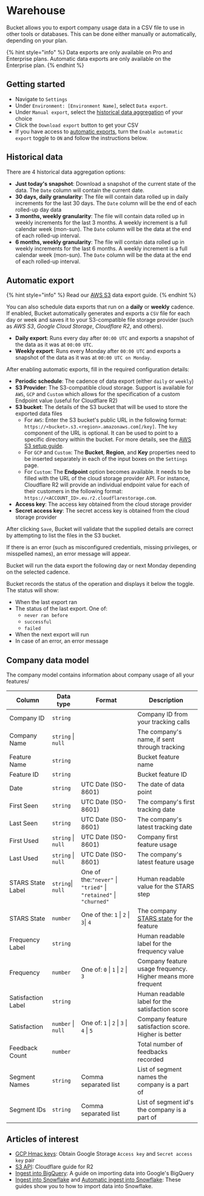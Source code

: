 # Warehouse



Bucket allows you to export company usage data in a CSV file to use in other tools or databases.  This can be done either manually or automatically, depending on your plan.

{% hint style="info" %}
Data exports are only available on Pro and Enterprise plans. Automatic data exports are only available on the Enterprise plan.&#x20;
{% endhint %}

## Getting started

* Navigate to `Settings`
* Under `Environment: [Environment Name]`, select `Data export`. &#x20;
* Under `Manual export`, select the [historical data aggregation](warehouse.md#historical-data) of your choice
* Click the `Download export` button to get your CSV
* If you have access to [automatic exports](warehouse.md#automatic-export), turn the `Enable automatic export` toggle to `ON` and follow the instructions below.&#x20;

## Historical data

There are 4 historical data aggregation options:

* **Just today's snapshot**: Download a snapshot of the current state of the data. The `Date` column will contain the current date.
* **30 days, daily granularity**: The file will contain data rolled up in daily increments for the last 30 days. The `Date` column will be the end of each rolled-up day data
* **3 months, weekly granularity**: The file will contain data rolled up in weekly increments for the last 3 months. A weekly increment is a full calendar week (mon-sun). The `Date` column will be the data at the end of each rolled-up interval.
* **6 months, weekly granularity**: The file will contain data rolled up in weekly increments for the last 6 months. A weekly increment is a full calendar week (mon-sun). The `Date` column will be the data at the end of each rolled-up interval.

## Automatic export

{% hint style="info" %}
Read our [AWS S3](../integrations/aws-s3.md) data export guide.
{% endhint %}

You can also schedule data exports that run on a **daily** or **weekly** cadence. If enabled, Bucket automatically generates and exports a `CSV` file for each day or week and saves it to your S3-compatible file storage provider (such as _AWS S3_, _Google Cloud Storage_, _Cloudflare R2_, and others).

* **Daily export**: Runs every day after `00:00 UTC` and exports a snapshot of the data as it was at `00:00 UTC`.&#x20;
* **Weekly export**: Runs every Monday after `00:00 UTC` and exports a snapshot of the data as it was at `00:00 UTC on Monday`.

After enabling automatic exports, fill in the required configuration details:

* **Periodic schedule**: The cadence of data export (either `daily` or `weekly`)
* **S3 Provider**: The S3-compatible cloud storage. Support is available for `AWS`, `GCP` and `Custom` which allows for the specification of a custom Endpoint value (useful for Cloudflare R2)
* **S3 bucket**: The details of the S3 bucket that will be used to store the exported data files
  * For `AWS`: Enter the S3 bucket's public URL in the following format: `https://<bucket>.s3.<region>.amazonaws.com[/key]`. The `key` component of the URL is optional. It can be used to point to a specific directory within the bucket. For more details, see the [AWS S3 setup guide](doc:aws-s3-setup-guide).
  * For `GCP` and `Custom`: The **Bucket**, **Region**, and **Key** properties need to be inserted separately in each of the input boxes on the `Settings` page.
  * For `Custom`: The **Endpoint** option becomes available. It needs to be filled with the URL of the cloud storage provider API. For instance, Cloudflare R2 will provide an individual endpoint value for each of their customers in the following format: `https://<ACCOUNT_ID>.eu.r2.cloudflarestorage.com`.
* **Access key**: The access key obtained from the cloud storage provider
* **Secret access key**: The secret access key is obtained from the cloud storage provider

After clicking `Save`, Bucket will validate that the supplied details are correct by attempting to list the files in the S3 bucket.&#x20;

If there is an error (such as misconfigured credentials, missing privileges, or misspelled names), an error message will appear.&#x20;

Bucket will run the data export the following day or next Monday depending on the selected cadence.

Bucket records the status of the operation and displays it below the toggle. The status will show:

* When the last export ran
* The status of the last export. One of:
  * `never ran before`
  * `successful`&#x20;
  * `failed`
* When the next export will run
* In case of an error, an error message

## Company data model

The company model contains information about company usage of all your features/

| Column             | Data type          | Format                                                           | Description                                                                    |
| ------------------ | ------------------ | ---------------------------------------------------------------- | ------------------------------------------------------------------------------ |
| Company ID         | `string`           |                                                                  | Company ID from your tracking calls                                            |
| Company Name       | `string` \| `null` |                                                                  | The company's name, if sent through tracking                                   |
| Feature Name       | `string`           |                                                                  | Bucket feature name                                                            |
| Feature ID         | `string`           |                                                                  | Bucket feature ID                                                              |
| Date               | `string`           | UTC Date (ISO-8601)                                              | The date of data point                                                         |
| First Seen         | `string`           | UTC Date (ISO-8601)                                              | The company's first tracking date                                              |
| Last Seen          | `string`           | UTC Date (ISO-8601)                                              | The company's latest tracking date                                             |
| First Used         | `string` \| `null` | UTC Date (ISO-8601)                                              | Company first feature usage                                                    |
| Last Used          | `string` \| `null` | UTC Date (ISO-8601)                                              | The company's latest feature usage                                             |
| STARS State Label  | `string`\| `null`  | One of the:`"never"` \| `"tried"` \| `"retained"` \| `"churned"` | Human readable value for the STARS step                                        |
| STARS State        | `number`           | One of the: `1` \| `2` \| `3`\| `4`                              | The company [STARS state](feature-adoption/stars-framework.md) for the feature |
| Frequency Label    | `string`           |                                                                  | Human readable label for the frequency value                                   |
| Frequency          | `number`           | One of: `0` \| `1` \| `2` \| `3`                                 | Company feature usage frequency. Higher means more frequent                    |
| Satisfaction Label | `string`           |                                                                  | Human readable label for the satisfaction score                                |
| Satisfaction       | `number` \| `null` | One of: `1` \| `2` \| `3` \| `4` \| `5`                          | Company feature satisfaction score. Higher is better                           |
| Feedback Count     | `number`           |                                                                  | Total number of feedbacks recorded                                             |
| Segment Names      | `string`           | Comma separated list                                             | List of segment names the company is a part of                                 |
| Segment IDs        | `string`           | Comma separated list                                             | List of segment id's the company is a part of                                  |

## Articles of interest

* [GCP Hmac keys](https://cloud.google.com/storage/docs/authentication/hmackeys): Obtain Google Storage `Access key` and `Secret access key` pair
* [S3 API](https://developers.cloudflare.com/r2/api/s3/api/): Cloudflare guide for R2
* [Ingest into BigQuery](https://cloud.google.com/bigquery/docs/s3-transfer-intro): A guide on importing data into Google's BigQuery
* [Ingest into Snowflake](https://docs.snowflake.com/en/user-guide/data-load-s3) and [Automatic ingest into Snowflake](https://docs.snowflake.com/en/user-guide/data-load-snowpipe-auto-s3): These guides show you to how to import data into Snowflake.

